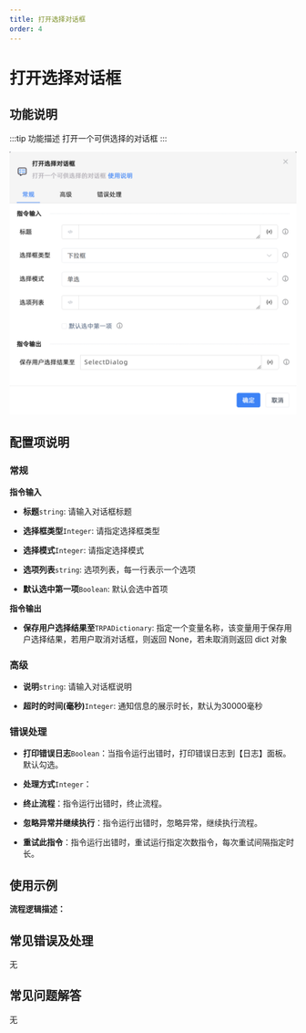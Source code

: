 ```yaml
---
title: 打开选择对话框
order: 4
---
```


# 打开选择对话框

## 功能说明

:::tip 功能描述
打开一个可供选择的对话框
:::

![打开选择对话框](../../../assets/打开选择对话框_command.png)

## 配置项说明

### 常规

**指令输入**

- **标题**`string`: 请输入对话框标题

- **选择框类型**`Integer`: 请指定选择框类型

- **选择模式**`Integer`: 请指定选择模式

- **选项列表**`string`: 选项列表，每一行表示一个选项

- **默认选中第一项**`Boolean`: 默认会选中首项


**指令输出**

- **保存用户选择结果至**`TRPADictionary`: 指定一个变量名称，该变量用于保存用户选择结果，若用户取消对话框，则返回 None，若未取消则返回 dict 对象

### 高级

- **说明**`string`: 请输入对话框说明

- **超时的时间(毫秒)**`Integer`: 通知信息的展示时长，默认为30000毫秒

### 错误处理

- **打印错误日志**`Boolean`：当指令运行出错时，打印错误日志到【日志】面板。默认勾选。

- **处理方式**`Integer`：

 - **终止流程**：指令运行出错时，终止流程。

 - **忽略异常并继续执行**：指令运行出错时，忽略异常，继续执行流程。

 - **重试此指令**：指令运行出错时，重试运行指定次数指令，每次重试间隔指定时长。

## 使用示例

**流程逻辑描述：** 

## 常见错误及处理

无

## 常见问题解答

无

